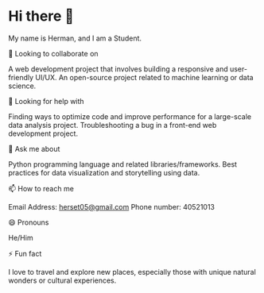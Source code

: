 # Hi there 👋

My name is Herman, and I am a Student. 

👯 Looking to collaborate on

A web development project that involves building a responsive and user-friendly UI/UX.
An open-source project related to machine learning or data science.

🤔 Looking for help with

Finding ways to optimize code and improve performance for a large-scale data analysis project.
Troubleshooting a bug in a front-end web development project.

💬 Ask me about

Python programming language and related libraries/frameworks.
Best practices for data visualization and storytelling using data.

📫 How to reach me

Email Address: herset05@gmail.com
Phone number: 40521013

😄 Pronouns

He/Him

⚡ Fun fact

I love to travel and explore new places, especially those with unique natural wonders or cultural experiences.
